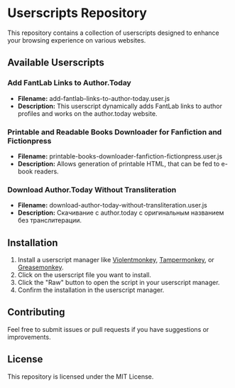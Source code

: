 # Userscripts Repository

This repository contains a collection of userscripts designed to enhance your browsing experience on various websites.

## Available Userscripts

### Add FantLab Links to Author.Today

- **Filename:** add-fantlab-links-to-author-today.user.js
- **Description:** This userscript dynamically adds FantLab links to author profiles and works on the author.today website.

### Printable and Readable Books Downloader for Fanfiction and Fictionpress

- **Filename:** printable-books-downloader-fanfiction-fictionpress.user.js
- **Description:** Allows generation of printable HTML, that can be fed to e-book readers.

### Download Author.Today Without Transliteration

- **Filename:** download-author-today-without-transliteration.user.js
- **Description:** Скачивание с author.today с оригинальным названием без транслитерации.

## Installation

1. Install a userscript manager like [Violentmonkey](https://violentmonkey.github.io/), [Tampermonkey](https://www.tampermonkey.net/), or [Greasemonkey](https://www.greasespot.net/).
2. Click on the userscript file you want to install.
3. Click the "Raw" button to open the script in your userscript manager.
4. Confirm the installation in the userscript manager.

## Contributing

Feel free to submit issues or pull requests if you have suggestions or improvements.

## License

This repository is licensed under the MIT License.
